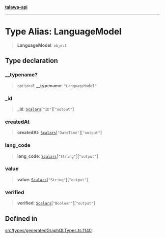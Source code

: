 [**talawa-api**](../../../README.md)

***

# Type Alias: LanguageModel

> **LanguageModel**: `object`

## Type declaration

### \_\_typename?

> `optional` **\_\_typename**: `"LanguageModel"`

### \_id

> **\_id**: [`Scalars`](Scalars.md)\[`"ID"`\]\[`"output"`\]

### createdAt

> **createdAt**: [`Scalars`](Scalars.md)\[`"DateTime"`\]\[`"output"`\]

### lang\_code

> **lang\_code**: [`Scalars`](Scalars.md)\[`"String"`\]\[`"output"`\]

### value

> **value**: [`Scalars`](Scalars.md)\[`"String"`\]\[`"output"`\]

### verified

> **verified**: [`Scalars`](Scalars.md)\[`"Boolean"`\]\[`"output"`\]

## Defined in

[src/types/generatedGraphQLTypes.ts:1140](https://github.com/Suyash878/talawa-api/blob/e4413cec641a837926071678fed3c7f67234e31e/src/types/generatedGraphQLTypes.ts#L1140)
